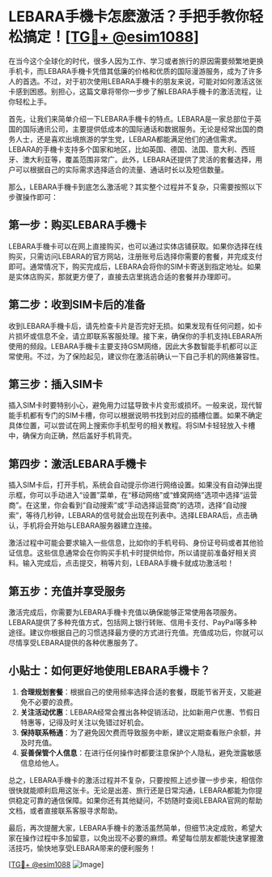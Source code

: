 # LEBARA手機卡怎麽激活？手把手教你轻松搞定！[[TG💪+ @esim1088](https://t.me/s/esim1088)]

在当今这个全球化的时代，很多人因为工作、学习或者旅行的原因需要频繁地更换手机卡，而LEBARA手機卡凭借其低廉的价格和优质的国际漫游服务，成为了许多人的首选。不过，对于初次使用LEBARA手機卡的朋友来说，可能对如何激活这张卡感到困惑。别担心，这篇文章将带你一步步了解LEBARA手機卡的激活流程，让你轻松上手。

首先，让我们来简单介绍一下LEBARA手機卡的特点。LEBARA是一家总部位于英国的国际通讯公司，主要提供低成本的国际通话和数据服务。无论是经常出国的商务人士，还是喜欢出境旅游的学生党，LEBARA都能满足他们的通信需求。LEBARA的手機卡支持多个国家和地区，比如英国、德国、法国、意大利、西班牙、澳大利亚等，覆盖范围非常广。此外，LEBARA还提供了灵活的套餐选择，用户可以根据自己的实际需求选择适合的流量、通话时长以及短信数量。

那么，LEBARA手機卡到底怎么激活呢？其实整个过程并不复杂，只需要按照以下步骤操作即可：

## 第一步：购买LEBARA手機卡

LEBARA手機卡可以在网上直接购买，也可以通过实体店铺获取。如果你选择在线购买，只需访问LEBARA的官方网站，注册账号后选择你需要的套餐，并完成支付即可。通常情况下，购买完成后，LEBARA会将你的SIM卡寄送到指定地址。如果是实体店购买，那就更方便了，直接去店里挑选合适的套餐并办理即可。

## 第二步：收到SIM卡后的准备

收到LEBARA手機卡后，请先检查卡片是否完好无损。如果发现有任何问题，如卡片损坏或信息不全，请立即联系客服处理。接下来，确保你的手机支持LEBARA所使用的频段。LEBARA手機卡主要支持GSM网络，因此大多数智能手机都可以正常使用。不过，为了保险起见，建议你在激活前确认一下自己手机的网络兼容性。

## 第三步：插入SIM卡

插入SIM卡时要特别小心，避免用力过猛导致卡片变形或损坏。一般来说，现代智能手机都有专门的SIM卡槽，你可以根据说明书找到对应的插槽位置。如果不确定具体位置，可以尝试在网上搜索你手机型号的相关教程。将SIM卡轻轻放入卡槽中，确保方向正确，然后盖好手机背壳。

## 第四步：激活LEBARA手機卡

插入SIM卡后，打开手机，系统会自动提示你进行网络设置。如果没有自动弹出提示框，你可以手动进入“设置”菜单，在“移动网络”或“蜂窝网络”选项中选择“运营商”。在这里，你会看到“自动搜索”或“手动选择运营商”的选项，选择“自动搜索”，等待几秒钟，LEBARA的信号就会出现在列表中。选择LEBARA后，点击确认，手机将会开始与LEBARA服务器建立连接。

激活过程中可能会要求输入一些信息，比如你的手机号码、身份证号码或者其他验证信息。这些信息通常会在你购买手机卡时提供给你，所以请提前准备好相关资料。输入完成后，点击提交，稍等片刻，LEBARA手機卡就成功激活啦！

## 第五步：充值并享受服务

激活完成后，你需要为LEBARA手機卡充值以确保能够正常使用各项服务。LEBARA提供了多种充值方式，包括网上银行转账、信用卡支付、PayPal等多种途径。建议你根据自己的习惯选择最方便的方式进行充值。充值成功后，你就可以尽情享受LEBARA提供的各种优惠服务了。

## 小贴士：如何更好地使用LEBARA手機卡？

1. **合理规划套餐**：根据自己的使用频率选择合适的套餐，既能节省开支，又能避免不必要的浪费。
2. **关注活动优惠**：LEBARA经常会推出各种促销活动，比如新用户优惠、节假日特惠等，记得及时关注以免错过好机会。
3. **保持联系畅通**：为了避免因欠费而导致服务中断，建议定期查看账户余额，并及时充值。
4. **妥善保管个人信息**：在进行任何操作时都要注意保护个人隐私，避免泄露敏感信息给他人。

总之，LEBARA手機卡的激活过程并不复杂，只要按照上述步骤一步步来，相信你很快就能顺利启用这张卡。无论是出差、旅行还是日常沟通，LEBARA都能为你提供稳定可靠的通信保障。如果你还有其他疑问，不妨随时查阅LEBARA官网的帮助文档，或者直接联系客服寻求帮助。

最后，再次提醒大家，LEBARA手機卡的激活虽然简单，但细节决定成败，希望大家在操作过程中多加留意，以免出现不必要的麻烦。希望每位朋友都能快速掌握激活技巧，愉快地享受LEBARA带来的便利服务！

[[TG💪+ @esim1088](https://t.me/s/esim1088) ![Image](https://i.postimg.cc/4NQfJmqS/Snipaste-2025-05-13-00-14-12.png)]